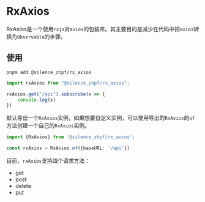 # RxAxios

RxAxios是一个使用`rxjs`对`axios`的包装库。其主要目的是减少在代码中把`axios`转换为`Observable`的步骤。

## 使用

```shell
pnpm add @silence_zhpf/rx_axios
```

```ts
import rxAxios from "@silence_zhpf/rx_axios";

rxAxios.get("/api").subscribe(x => {
    console.log(x)
})

```

默认导出一个`RxAxios`实例，如果想要自定义实例，可以使用导出的`RxAxios`的`of`方法创建一个自己的`RxAxios`实例。

```ts
import {RxAxios} from '@silence_zhpf/rx_axios';

const rxAxios = RxAxios.of({baseURL: '/api'})
```

目前，`rxAxios`支持四个请求方法：

* get
* post
* delete
* put
